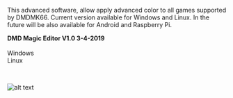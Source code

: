 This advanced software, allow apply advanced color to all games supported by DMDMK66. Current version available for Windows and Linux. In the future will be also available for Android and Raspberry Pi.
<br>

<b>DMD Magic Editor V1.0 3-4-2019</b>
<br><br>
Windows 
<br>
Linux

<br>

![alt text](https://i.imgur.com/IUUzazx.jpg)

